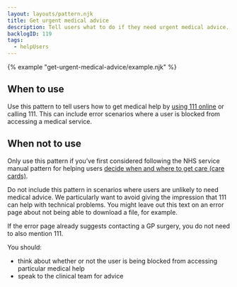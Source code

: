 ```yaml
---
layout: layouts/pattern.njk
title: Get urgent medical advice 
description: Tell users what to do if they need urgent medical advice. 
backlogID: 119
tags:
  - helpUsers
---
```


{% example "get-urgent-medical-advice/example.njk" %}

## When to use

Use this pattern to tell users how to get medical help by [using 111 online](https://111.nhs.uk/triage/check-your-symptoms) or calling 111. This can include error scenarios where a user is blocked from accessing a medical service.

## When not to use

Only use this pattern if you’ve first considered following the NHS service manual pattern for helping users [decide when and where to get care (care cards)](https://service-manual.nhs.uk/design-system/patterns/help-users-decide-when-and-where-to-get-care).

Do not include this pattern in scenarios where users are unlikely to need medical advice. We particularly want to avoid giving the impression that 111 can help with technical problems. You might leave out this text on an error page about not being able to download a file, for example.

If the error page already suggests contacting a GP surgery, you do not need to also mention 111.

You should:

- think about whether or not the user is being blocked from accessing particular medical help
- speak to the clinical team for advice
